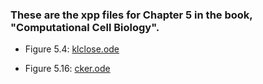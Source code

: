### These are the xpp files for Chapter 5 in the book, "Computational Cell Biology".

* Figure 5.4: [klclose.ode](klclose.ode)

* Figure 5.16: [cker.ode](cker.ode)

